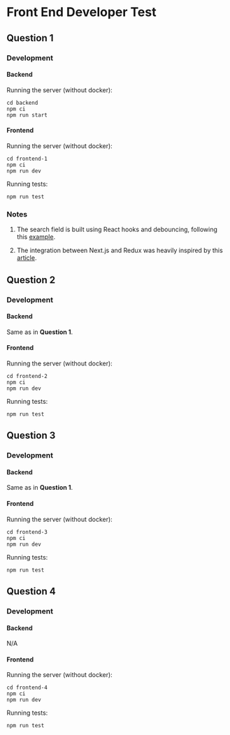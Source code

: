 # Front End Developer Test

## Question 1

### Development

#### Backend

Running the server (without docker):

```
cd backend
npm ci
npm run start
```

#### Frontend

Running the server (without docker):

```
cd frontend-1
npm ci
npm run dev
```

Running tests:

```
npm run test
```

### Notes

1. The search field is built using React hooks and debouncing, following this [example](https://dev.to/gabe_ragland/debouncing-with-react-hooks-jci).

2. The integration between Next.js and Redux was heavily inspired by this [article](https://dev.to/saltyshiomix/learn-the-redux-architecture-by-creating-the-minimal-todo-app-on-top-of-next-js-5bpj).

## Question 2

### Development

#### Backend

Same as in __Question 1__.

#### Frontend

Running the server (without docker):

```
cd frontend-2
npm ci
npm run dev
```

Running tests:

```
npm run test
```

## Question 3

### Development

#### Backend

Same as in __Question 1__.

#### Frontend

Running the server (without docker):

```
cd frontend-3
npm ci
npm run dev
```

Running tests:

```
npm run test
```

## Question 4

### Development

#### Backend

N/A

#### Frontend

Running the server (without docker):

```
cd frontend-4
npm ci
npm run dev
```

Running tests:

```
npm run test
```
